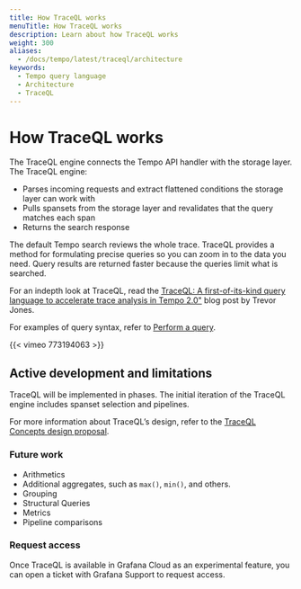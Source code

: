 ```yaml
---
title: How TraceQL works
menuTitle: How TraceQL works
description: Learn about how TraceQL works
weight: 300
aliases:
  - /docs/tempo/latest/traceql/architecture
keywords:
  - Tempo query language
  - Architecture
  - TraceQL
---
```


# How TraceQL works

The TraceQL engine connects the Tempo API handler with the storage layer. The TraceQL engine:

- Parses incoming requests and extract flattened conditions the storage layer can work with
- Pulls spansets from the storage layer and revalidates that the query matches each span
- Returns the search response

The default Tempo search reviews the whole trace. TraceQL provides a method for formulating precise queries so you can zoom in to the data you need. Query results are returned faster because the queries limit what is searched.

For an indepth look at TraceQL, read the [TraceQL: A first-of-its-kind query language to accelerate trace analysis in Tempo 2.0"](https://grafana.com/blog/2022/11/30/traceql-a-first-of-its-kind-query-language-to-accelerate-trace-analysis-in-tempo-2.0/) blog post by Trevor Jones.

For examples of query syntax, refer to [Perform a query](_index).

{{< vimeo 773194063 >}}

## Active development and limitations

TraceQL will be implemented in phases. The initial iteration of the TraceQL engine includes spanset selection and pipelines.

For more information about TraceQL’s design, refer to the [TraceQL Concepts design proposal](https://github.com/grafana/tempo/blob/main/docs/design-proposals/2022-04%20TraceQL%20Concepts.md).

### Future work

- Arithmetics
- Additional aggregates, such as `max()`, `min()`, and others.
- Grouping
- Structural Queries
- Metrics
- Pipeline comparisons

### Request access

Once TraceQL is available in Grafana Cloud as an experimental feature, you can open a ticket with Grafana Support to request access.